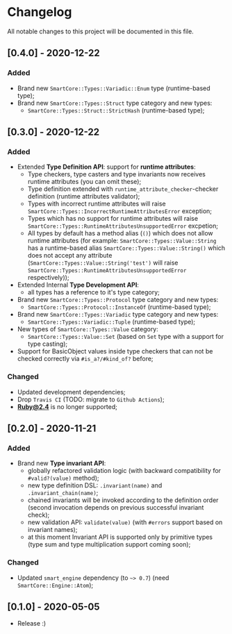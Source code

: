 # Changelog
All notable changes to this project will be documented in this file.

## [0.4.0] - 2020-12-22
### Added
- Brand new `SmartCore::Types::Variadic::Enum` type (runtime-based type);
- Brand new `SmartCore::Types::Struct` type category and new types:
  - `SmartCore::Types::Struct::StrictHash` (runtime-based type);

## [0.3.0] - 2020-12-22
### Added
- Extended **Type Definition API**: support for **runtime attributes**:
  - Type checkers, type casters and type invariants now receives runtime attributes (you can omit these);
  - Type definition extended with `runtime_attribute_checker`-checker definition (runtime attributes validator);
  - Types with incorrect runtime attributes will raise `SmartCore::Types::IncorrectRuntimeAttributesError` exception;
  - Types which has no support for runtime attributes will raise `SmartCore::Types::RuntimeAttributesUnsupportedError` excpetion;
  - All types by default has a method alias (`()`) which does not allow runtime attributes (for example: `SmartCore::Types::Value::String` has
    a runtime-based alias `SmartCore::Types::Value::String()` which does not accept any attribute
    (`SmartCore::Types::Value::String('test')` will raise `SmartCore::Types::RuntimeAttributesUnsupportedError` respectively));
- Extended Internal **Type Development API**:
  - all types has a reference to it's type category;
- Brand new `SmartCore::Types::Protocol` type category and new types:
  - `SmartCore::Types::Protocol::InstanceOf` (runtime-based type);
- Brand new `SmartCore::Types::Variadic` type category and new types:
  - `SmartCore::Types::Variadic::Tuple` (runtime-based type);
- New types of `SmartCore::Types::Value` category:
  - `SmartCore::Types::Value::Set` (based on `Set` type with a support for type casting);
- Support for BasicObject values inside type checkers that can not be checked correctly via `#is_a?/#kind_of?` before;

### Changed
- Updated development dependencies;
- Drop `Travis CI` (TODO: migrate to `Github Actions`);
- **Ruby@2.4** is no longer supported;

## [0.2.0] - 2020-11-21
### Added
- Brand new **Type invariant API**:
  - globally refactored validation logic (with backward compatibility for `#valid?(value)` method);
  - new type definition DSL: `.invariant(name)` and `.invariant_chain(name)`;
  - chained invariants will be invoked according to the definition order (second invocation
    depends on previous successful invariant check);
  - new validation API: `validate(value)` (with `#errors` support based on invariant names);
  - at this moment Invariant API is supported only by primitive types (type sum and type multiplication support coming soon);

### Changed

- Updated `smart_engine` dependency (to `~> 0.7`) (need `SmartCore::Engine::Atom`);

## [0.1.0] - 2020-05-05
- Release :)
